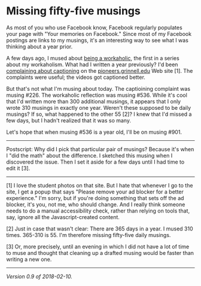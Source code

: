 Missing fifty-five musings
==========================

As most of you who use Facebook know, Facebook regularly populates your
page with "Your memories on Facebook."  Since most of my Facebook postings
are links to my musings, it's an interesting way to see what I was thinking
about a year prior.

A few days ago, I mused about [being a workaholic](workaholic-2018-02-10),
the first in a series about my workaholism.  What had I written a year
previously?  I'd been [complaining about
captioning](complaints-about-captioning-01) on the
[pioneers.grinnell.edu](http://pioneers.grinnell.edu) Web site [1].
The complaints were useful; the videos got captioned better.

But that's not what I'm musing about today.    The captioining complaint
was musing #226.  The workaholic reflection was musing #536.  While it's
cool that I'd written more than 300 additional musings, it appears that
I only wrote 310 musings in exactly one year.  Weren't these supposed to
be daily musings?  If so, what happened to the other 55 [2]?  I knew that I'd
missed a few days, but I hadn't realized that it was so many.  

Let's hope that when musing #536 is a year old, I'll be on musing #901.

---

Postscript: Why did I pick that particular pair of musings?  Because it's
when I "did the math" about the difference.  I sketched this musing when
I discovered the issue.  Then I set it aside for a few days until I had
time to edit it [3].

---

[1] I love the student photos on that site.  But I hate that whenever I
go to the site, I get a popup that says "Please remove your ad blocker for
a better experience."  I'm sorry, but if you're doing something that
sets off the ad blocker, it's you, not me, who should change.  And I really
think someone needs to do a manual accessibility check, rather than relying
on tools that, say, ignore all the Javascript-created content.

[2] Just in case that wasn't clear: There are 365 days in a year.  I
mused 310 times.  365-310 is 55.  I'm therefore missing fifty-five 
daily musings.

[3] Or, more precisely, until an evening in which I did not have a lot
of time to muse and thought that cleaning up a drafted musing would be
faster than writing a new one.

---

*Version 0.9 of 2018-02-10.*
